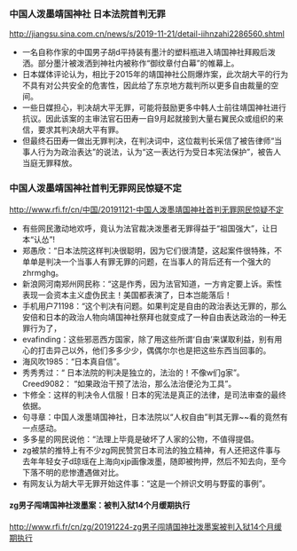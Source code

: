### 中国人泼墨靖国神社 日本法院首判无罪
http://jiangsu.sina.com.cn/news/s/2019-11-21/detail-iihnzahi2286560.shtml
- 一名自称作家的中国男子胡d平持装有墨汁的塑料瓶进入靖国神社拜殿后泼洒。部分墨汁被泼洒到神社内被称作“御纹章付白幕”的帷幕上。
- 日本媒体评论认为，相比于2015年的靖国神社公厕爆炸案，此次胡大平的行为不具有对公共安全的危害性，因此给了东京地方裁判所以更多自由裁量的空间。
- 一些日媒担心，判决胡大平无罪，可能将鼓励更多中韩人士前往靖国神社进行抗议。因此该案的主审法官石田寿一自9月起就接到大量右翼民众或组织的来信，要求其判决胡大平有罪。
- 但最终石田寿一做出无罪判决，在判决词中，这位裁判长采信了被告律师“当事人行为为政治表达”的说法，认为“这一表达行为受日本宪法保护”，被告人当庭无罪释放。
### 中国人泼墨靖国神社首判无罪网民惊疑不定
http://www.rfi.fr/cn/中国/20191121-中国人泼墨靖国神社首判无罪网民惊疑不定
- 有些网民激动地欢呼，竟认为法官裁决泼墨者无罪得益于“祖国强大”，让日本“认怂”!
- 郑愚欣：“日本法院这样判决很聪明，因为它们很清楚，这起案件很特殊，不单单是判决一个当事人有罪无罪的问题，在当事人的背后还有一个强大的zhrmghg。
- 新浪网河南郑州网民称：“这是作秀，因为法官知道，一方肯定要上诉。索性表现一会资本主义虚伪民主！美国都表演了，日本岂能落后！
- 手机用户71198：“这个判决有问题。如果判定是自由的政治表达无罪的，那么安倍和日本的政治人物向靖国神社祭拜也就变成了一种自由表达政治的一种无罪行为了，
- evafinding：这些邪恶西方国家，除了用这些所谓‘自由’来谋取利益，别有用心的打击异己以外，他们多多少少，偶偶尔尔也是把这些东西当回事的。
- 海风吹1985：“日本真自信”。
- 秀秀秀过：“ 日本法院的判决是独立的，法治的！不像w们g家”。
Creed9082： “如果政治干预了法治，那么法治便沦为工具”。
- 卞修全：这样的判决令人信服！日本的宪法是真正的法律，是司法审查的最终依据。
- 句寻章：中国人泼墨靖国神社，日本法院以“人权自由”判其无罪~~看的竟然有一点感动。
- 多多星的网民说他：“法理上毕竟是破坏了人家的公物，不值得提倡。
- zg被禁的推特上有不少zg网民赞赏日本司法的独立精神，有人还把这件事与去年年轻女子d琼瑶在上海向xjp画像泼墨，随即被拘押，然后不知去向，至今下落不明的悲惨遭遇做对比。
- 有网友认为胡大平无罪开始这件事：“这是一个辨识文明与野蛮的事例”。
#### zg男子闯靖国神社泼墨案：被判入狱14个月缓期执行
http://www.rfi.fr/cn/zg/20191224-zg男子闯靖国神社泼墨案被判入狱14个月缓期执行
